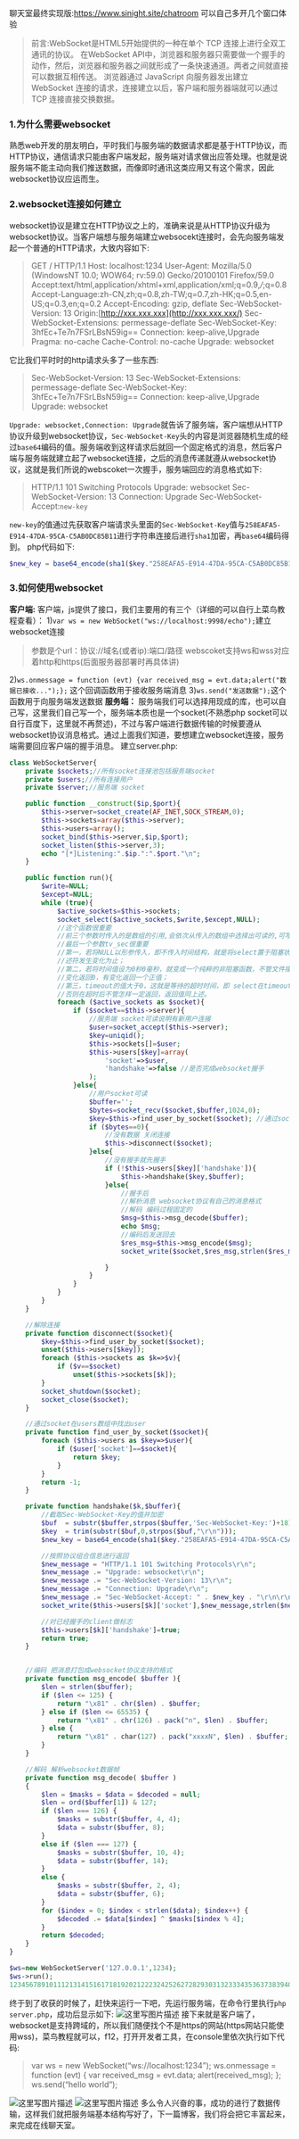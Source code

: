 聊天室最终实现版:https://www.sinight.site/chatroom
可以自己多开几个窗口体验

> 前言:WebSocket是HTML5开始提供的一种在单个 TCP 连接上进行全双工通讯的协议。
> 在WebSocket API中，浏览器和服务器只需要做一个握手的动作，然后，浏览器和服务器之间就形成了一条快速通道。两者之间就直接可以数据互相传送。
> 浏览器通过 JavaScript 向服务器发出建立 WebSocket 连接的请求，连接建立以后，客户端和服务器端就可以通过 TCP 连接直接交换数据。

### 1.为什么需要websocket

熟悉web开发的朋友明白，平时我们与服务端的数据请求都是基于HTTP协议，而HTTP协议，通信请求只能由客户端发起，服务端对请求做出应答处理。也就是说服务端不能主动向我们推送数据，而像即时通讯这类应用又有这个需求，因此websocket协议应运而生。

### 2.websocket连接如何建立

websocket协议是建立在HTTP协议之上的，准确来说是从HTTP协议升级为websocket协议。当客户端想与服务端建立websocekt连接时，会先向服务端发起一个普通的HTTP请求，大致内容如下:

> GET / HTTP/1.1
> Host: localhost:1234
> User-Agent: Mozilla/5.0 (WindowsNT 10.0; WOW64; rv:59.0) Gecko/20100101 Firefox/59.0
> Accept:text/html,application/xhtml+xml,application/xml;q=0.9,*/*;q=0.8
> Accept-Language:zh-CN,zh;q=0.8,zh-TW;q=0.7,zh-HK;q=0.5,en-US;q=0.3,en;q=0.2
> Accept-Encoding: gzip, deflate
> Sec-WebSocket-Version: 13
> Origin:[http://xxx.xxx.xxx](http://xxx.xxx.xxx/)
> Sec-WebSocket-Extensions: permessage-deflate
> Sec-WebSocket-Key: 3hfEc+Te7n7FSrLBsN59ig==
> Connection: keep-alive,Upgrade
> Pragma: no-cache
> Cache-Control: no-cache
> Upgrade: websocket

它比我们平时时的http请求头多了一些东西:

> Sec-WebSocket-Version: 13
> Sec-WebSocket-Extensions: permessage-deflate
> Sec-WebSocket-Key: 3hfEc+Te7n7FSrLBsN59ig==
> Connection: keep-alive,Upgrade
> Upgrade: websocket

`Upgrade: websocket,Connection: Upgrade`就告诉了服务端，客户端想从HTTP协议升级到websocket协议，`Sec-WebSocket-Key`头的内容是浏览器随机生成的经过`base64`编码的值。服务端收到这样请求后就回一个固定格式的消息，然后客户端与服务端就建立起了websocket连接，之后的消息传递就遵从websocket协议，这就是我们所说的webscoket一次握手，服务端回应的消息格式如下:

> HTTP/1.1 101 Switching Protocols
> Upgrade: websocket
> Sec-WebSocket-Version: 13
> Connection: Upgrade
> Sec-WebSocket-Accept:`new-key`

`new-key`的值通过先获取客户端请求头里面的`Sec-WebSocket-Key`值与`258EAFA5-E914-47DA-95CA-C5AB0DC85B11`进行字符串连接后进行`sha1`加密，再`base64`编码得到。
php代码如下:

```php
$new_key = base64_encode(sha1($key."258EAFA5-E914-47DA-95CA-C5AB0DC85B11",true));1
```

### 3.如何使用websocket

**客户端:**
客户端，js提供了接口，我们主要用的有三个（详细的可以自行上菜鸟教程查看）：
1)`var ws = new WebSocket("ws://localhost:9998/echo");`建立websocket连接

> 参数是个url：协议://域名(或者ip):端口/路径
> webscoket支持ws和wss对应着http和https(后面服务器部署时再具体讲)

2)`ws.onmessage = function (evt) {var received_msg = evt.data;alert("数据已接收...");};`
这个回调函数用于接收服务端消息
3)`ws.send("发送数据");`这个函数用于向服务端发送数据
**服务端：**
服务端我们可以选择用现成的库，也可以自己写，这里我们自己写一个，服务端本质也是一个socket(不熟悉php socket可以自行百度下，这里就不再赘述)，不过与客户端进行数据传输的时候要遵从websocket协议消息格式。通过上面我们知道，要想建立websocket连接，服务端需要回应客户端的握手消息。
建立server.php:

```php
class WebSocketServer{
    private $sockets;//所有socket连接池包括服务端socket
    private $users;//所有连接用户
    private $server;//服务端 socket

    public function __construct($ip,$port){
        $this->server=socket_create(AF_INET,SOCK_STREAM,0);
        $this->sockets=array($this->server);
        $this->users=array();
        socket_bind($this->server,$ip,$port);
        socket_listen($this->server,3);
        echo "[*]Listening:".$ip.":".$port."\n";
    }

    public function run(){
        $write=NULL;
        $except=NULL;
        while (true){
            $active_sockets=$this->sockets;
            socket_select($active_sockets,$write,$except,NULL);
            //这个函数很重要
            //前三个参数时传入的是数组的引用,会依次从传入的数组中选择出可读的,可写的,异常的socket,我们只需要选择出可读的socket
            //最后一个参数tv_sec很重要
            //第一，若将NULL以形参传入，即不传入时间结构，就是将select置于阻塞状态，一定等到监视文件描述符集合(socket数组)中某个文件描
            //述符发生变化为止；
            //第二，若将时间值设为0秒0毫秒，就变成一个纯粹的非阻塞函数，不管文件描述符是否有变化，都立刻返回继续执行，文件无
            //变化返回0，有变化返回一个正值；
            //第三，timeout的值大于0，这就是等待的超时时间，即 select在timeout时间内阻塞，超时时间之内有事件到来就返回了，
            //否则在超时后不管怎样一定返回，返回值同上述。
            foreach ($active_sockets as $socket){
                if ($socket==$this->server){
                    //服务端 socket可读说明有新用户连接
                    $user=socket_accept($this->server);
                    $key=uniqid();
                    $this->sockets[]=$user;
                    $this->users[$key]=array(
                        'socket'=>$user,
                        'handshake'=>false //是否完成websocket握手
                    );
                }else{
                    //用户socket可读
                    $buffer='';
                    $bytes=socket_recv($socket,$buffer,1024,0);
                    $key=$this->find_user_by_socket($socket); //通过socket在users数组中找出user
                    if ($bytes==0){
                        //没有数据 关闭连接
                        $this->disconnect($socket);
                    }else{
                        //没有握手就先握手
                        if (!$this->users[$key]['handshake']){
                            $this->handshake($key,$buffer);
                        }else{
                            //握手后 
                            //解析消息 websocket协议有自己的消息格式
                            //解码 编码过程固定的
                            $msg=$this->msg_decode($buffer);
                            echo $msg;
                            //编码后发送回去
                            $res_msg=$this->msg_encode($msg);
                            socket_write($socket,$res_msg,strlen($res_msg));

                        }
                    }
                }
            }
        }
    }

    //解除连接
    private function disconnect($socket){
        $key=$this->find_user_by_socket($socket);
        unset($this->users[$key]);
        foreach ($this->sockets as $k=>$v){
            if ($v==$socket)
                unset($this->sockets[$k]);
        }
        socket_shutdown($socket);
        socket_close($socket);
    }

    //通过socket在users数组中找出user
    private function find_user_by_socket($socket){
        foreach ($this->users as $key=>$user){
            if ($user['socket']==$socket){
                return $key;
            }
        }
        return -1;
    }

    private function handshake($k,$buffer){
        //截取Sec-WebSocket-Key的值并加密
        $buf  = substr($buffer,strpos($buffer,'Sec-WebSocket-Key:')+18);
        $key  = trim(substr($buf,0,strpos($buf,"\r\n")));
        $new_key = base64_encode(sha1($key."258EAFA5-E914-47DA-95CA-C5AB0DC85B11",true));

        //按照协议组合信息进行返回
        $new_message = "HTTP/1.1 101 Switching Protocols\r\n";
        $new_message .= "Upgrade: websocket\r\n";
        $new_message .= "Sec-WebSocket-Version: 13\r\n";
        $new_message .= "Connection: Upgrade\r\n";
        $new_message .= "Sec-WebSocket-Accept: " . $new_key . "\r\n\r\n";
        socket_write($this->users[$k]['socket'],$new_message,strlen($new_message));

        //对已经握手的client做标志
        $this->users[$k]['handshake']=true;
        return true;
    }


    //编码 把消息打包成websocket协议支持的格式
    private function msg_encode( $buffer ){
        $len = strlen($buffer);
        if ($len <= 125) {
            return "\x81" . chr($len) . $buffer;
        } else if ($len <= 65535) {
            return "\x81" . chr(126) . pack("n", $len) . $buffer;
        } else {
            return "\x81" . char(127) . pack("xxxxN", $len) . $buffer;
        }
    }

    //解码 解析websocket数据帧
    private function msg_decode( $buffer )
    {
        $len = $masks = $data = $decoded = null;
        $len = ord($buffer[1]) & 127;
        if ($len === 126) {
            $masks = substr($buffer, 4, 4);
            $data = substr($buffer, 8);
        }
        else if ($len === 127) {
            $masks = substr($buffer, 10, 4);
            $data = substr($buffer, 14);
        }
        else {
            $masks = substr($buffer, 2, 4);
            $data = substr($buffer, 6);
        }
        for ($index = 0; $index < strlen($data); $index++) {
            $decoded .= $data[$index] ^ $masks[$index % 4];
        }
        return $decoded;
    }
}

$ws=new WebSocketServer('127.0.0.1',1234);
$ws->run();
123456789101112131415161718192021222324252627282930313233343536373839404142434445464748495051525354555657585960616263646566676869707172737475767778798081828384858687888990919293949596979899100101102103104105106107108109110111112113114115116117118119120121122123124125126127128129130131132133134135136137138139140141142143144145146147148149
```

终于到了收获的时候了，赶快来运行一下吧，先运行服务端，在命令行里执行`php server.php`，成功后显示如下:
![这里写图片描述](https://img-blog.csdn.net/2018041623544958?watermark/2/text/aHR0cHM6Ly9ibG9nLmNzZG4ubmV0L3FxXzMzMzQ0MTIx/font/5a6L5L2T/fontsize/400/fill/I0JBQkFCMA==/dissolve/70)
接下来就是客户端了，websocket是支持跨域的，所以我们随便找个不是https的网站(https网站只能使用wss)，菜鸟教程就可以，f12，打开开发者工具，在console里依次执行如下代码:

> var ws = new WebSocket(“ws://localhost:1234”);
> ws.onmessage = function (evt)
> {
> var received_msg = evt.data;
> alert(received_msg);
> };
> ws.send(“hello world”);

![这里写图片描述](https://img-blog.csdn.net/20180417000139393?watermark/2/text/aHR0cHM6Ly9ibG9nLmNzZG4ubmV0L3FxXzMzMzQ0MTIx/font/5a6L5L2T/fontsize/400/fill/I0JBQkFCMA==/dissolve/70)
![这里写图片描述](https://img-blog.csdn.net/20180417000236854?watermark/2/text/aHR0cHM6Ly9ibG9nLmNzZG4ubmV0L3FxXzMzMzQ0MTIx/font/5a6L5L2T/fontsize/400/fill/I0JBQkFCMA==/dissolve/70)
多么令人兴奋的事，成功的进行了数据传输，这样我们就把服务端基本结构写好了，下一篇博客，我们将会把它丰富起来，来完成在线聊天室。